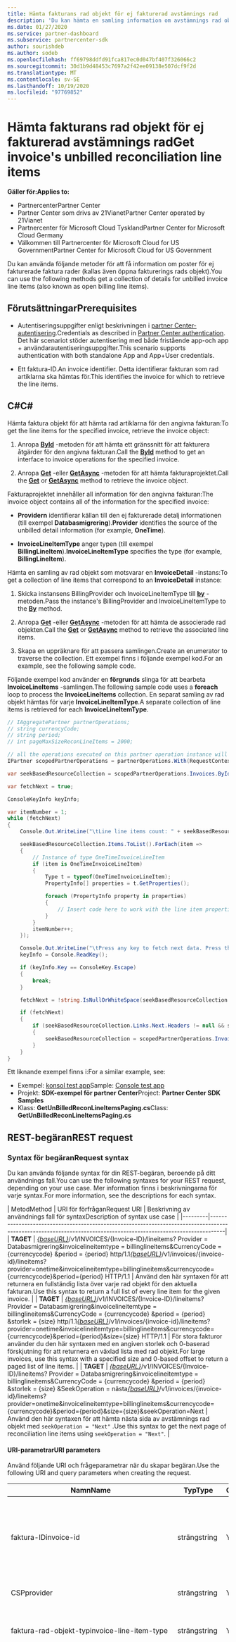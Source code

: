 ```yaml
---
title: Hämta fakturans rad objekt för ej fakturerad avstämnings rad
description: 'Du kan hämta en samling information om avstämnings rad objekt för den angivna perioden med hjälp av API: er för partner Center.'
ms.date: 01/27/2020
ms.service: partner-dashboard
ms.subservice: partnercenter-sdk
author: sourishdeb
ms.author: sodeb
ms.openlocfilehash: ff69798ddfd91fca817ec0d047bf407f326066c2
ms.sourcegitcommit: 30d1b9d48453c7697a2f42ee09138e507dcf9f2d
ms.translationtype: MT
ms.contentlocale: sv-SE
ms.lasthandoff: 10/19/2020
ms.locfileid: "97769852"
---
```

# <a name="get-invoices-unbilled-reconciliation-line-items"></a><span data-ttu-id="3523f-103">Hämta fakturans rad objekt för ej fakturerad avstämnings rad</span><span class="sxs-lookup"><span data-stu-id="3523f-103">Get invoice's unbilled reconciliation line items</span></span>

<span data-ttu-id="3523f-104">**Gäller för:**</span><span class="sxs-lookup"><span data-stu-id="3523f-104">**Applies to:**</span></span>

- <span data-ttu-id="3523f-105">Partnercenter</span><span class="sxs-lookup"><span data-stu-id="3523f-105">Partner Center</span></span>
- <span data-ttu-id="3523f-106">Partner Center som drivs av 21Vianet</span><span class="sxs-lookup"><span data-stu-id="3523f-106">Partner Center operated by 21Vianet</span></span>
- <span data-ttu-id="3523f-107">Partnercenter för Microsoft Cloud Tyskland</span><span class="sxs-lookup"><span data-stu-id="3523f-107">Partner Center for Microsoft Cloud Germany</span></span>
- <span data-ttu-id="3523f-108">Välkommen till Partnercenter för Microsoft Cloud for US Government</span><span class="sxs-lookup"><span data-stu-id="3523f-108">Partner Center for Microsoft Cloud for US Government</span></span>

<span data-ttu-id="3523f-109">Du kan använda följande metoder för att få information om poster för ej fakturerade faktura rader (kallas även öppna fakturerings rads objekt).</span><span class="sxs-lookup"><span data-stu-id="3523f-109">You can use the following methods get a collection of details for unbilled invoice line items (also known as open billing line items).</span></span>

## <a name="prerequisites"></a><span data-ttu-id="3523f-110">Förutsättningar</span><span class="sxs-lookup"><span data-stu-id="3523f-110">Prerequisites</span></span>

- <span data-ttu-id="3523f-111">Autentiseringsuppgifter enligt beskrivningen i [partner Center-autentisering](partner-center-authentication.md).</span><span class="sxs-lookup"><span data-stu-id="3523f-111">Credentials as described in [Partner Center authentication](partner-center-authentication.md).</span></span> <span data-ttu-id="3523f-112">Det här scenariot stöder autentisering med både fristående app-och app + användarautentiseringsuppgifter.</span><span class="sxs-lookup"><span data-stu-id="3523f-112">This scenario supports authentication with both standalone App and App+User credentials.</span></span>

- <span data-ttu-id="3523f-113">Ett faktura-ID.</span><span class="sxs-lookup"><span data-stu-id="3523f-113">An invoice identifier.</span></span> <span data-ttu-id="3523f-114">Detta identifierar fakturan som rad artiklarna ska hämtas för.</span><span class="sxs-lookup"><span data-stu-id="3523f-114">This identifies the invoice for which to retrieve the line items.</span></span>

## <a name="c"></a><span data-ttu-id="3523f-115">C\#</span><span class="sxs-lookup"><span data-stu-id="3523f-115">C\#</span></span>

<span data-ttu-id="3523f-116">Hämta faktura objekt för att hämta rad artiklarna för den angivna fakturan:</span><span class="sxs-lookup"><span data-stu-id="3523f-116">To get the line items for the specified invoice, retrieve the invoice object:</span></span>

1. <span data-ttu-id="3523f-117">Anropa [**ById**](/dotnet/api/microsoft.store.partnercenter.invoices.iinvoicecollection.byid) -metoden för att hämta ett gränssnitt för att fakturera åtgärder för den angivna fakturan.</span><span class="sxs-lookup"><span data-stu-id="3523f-117">Call the [**ById**](/dotnet/api/microsoft.store.partnercenter.invoices.iinvoicecollection.byid) method to get an interface to invoice operations for the specified invoice.</span></span>

2. <span data-ttu-id="3523f-118">Anropa [**Get**](/dotnet/api/microsoft.store.partnercenter.invoices.iinvoice.get) -eller [**GetAsync**](/dotnet/api/microsoft.store.partnercenter.invoices.iinvoice.getasync) -metoden för att hämta fakturaprojektet.</span><span class="sxs-lookup"><span data-stu-id="3523f-118">Call the [**Get**](/dotnet/api/microsoft.store.partnercenter.invoices.iinvoice.get) or [**GetAsync**](/dotnet/api/microsoft.store.partnercenter.invoices.iinvoice.getasync) method to retrieve the invoice object.</span></span>

<span data-ttu-id="3523f-119">Fakturaprojektet innehåller all information för den angivna fakturan:</span><span class="sxs-lookup"><span data-stu-id="3523f-119">The invoice object contains all of the information for the specified invoice:</span></span>

- <span data-ttu-id="3523f-120">**Providern** identifierar källan till den ej fakturerade detalj informationen (till exempel **Databasmigrering**).</span><span class="sxs-lookup"><span data-stu-id="3523f-120">**Provider** identifies the source of the unbilled detail information (for example, **OneTime**).</span></span>

- <span data-ttu-id="3523f-121">**InvoiceLineItemType** anger typen (till exempel **BillingLineItem**).</span><span class="sxs-lookup"><span data-stu-id="3523f-121">**InvoiceLineItemType** specifies the type (for example, **BillingLineItem**).</span></span>

<span data-ttu-id="3523f-122">Hämta en samling av rad objekt som motsvarar en **InvoiceDetail** -instans:</span><span class="sxs-lookup"><span data-stu-id="3523f-122">To get a collection of line items that correspond to an **InvoiceDetail** instance:</span></span>

1. <span data-ttu-id="3523f-123">Skicka instansens BillingProvider och InvoiceLineItemType till [**by**](/dotnet/api/microsoft.store.partnercenter.invoices.iinvoice.by) -metoden.</span><span class="sxs-lookup"><span data-stu-id="3523f-123">Pass the instance's BillingProvider and InvoiceLineItemType to the [**By**](/dotnet/api/microsoft.store.partnercenter.invoices.iinvoice.by) method.</span></span>

2. <span data-ttu-id="3523f-124">Anropa [**Get**](/dotnet/api/microsoft.store.partnercenter.invoices.iinvoice.get) -eller [**GetAsync**](/dotnet/api/microsoft.store.partnercenter.invoices.iinvoice.getasync) -metoden för att hämta de associerade rad objekten.</span><span class="sxs-lookup"><span data-stu-id="3523f-124">Call the [**Get**](/dotnet/api/microsoft.store.partnercenter.invoices.iinvoice.get) or [**GetAsync**](/dotnet/api/microsoft.store.partnercenter.invoices.iinvoice.getasync) method to retrieve the associated line items.</span></span>

3. <span data-ttu-id="3523f-125">Skapa en uppräknare för att passera samlingen.</span><span class="sxs-lookup"><span data-stu-id="3523f-125">Create an enumerator to traverse the collection.</span></span> <span data-ttu-id="3523f-126">Ett exempel finns i följande exempel kod.</span><span class="sxs-lookup"><span data-stu-id="3523f-126">For an example, see the following sample code.</span></span>

<span data-ttu-id="3523f-127">Följande exempel kod använder en **förgrunds** slinga för att bearbeta **InvoiceLineItems** -samlingen.</span><span class="sxs-lookup"><span data-stu-id="3523f-127">The following sample code uses a **foreach** loop to process the **InvoiceLineItems** collection.</span></span> <span data-ttu-id="3523f-128">En separat samling av rad objekt hämtas för varje **InvoiceLineItemType**.</span><span class="sxs-lookup"><span data-stu-id="3523f-128">A separate collection of line items is retrieved for each **InvoiceLineItemType**.</span></span>

``` csharp
// IAggregatePartner partnerOperations;
// string currencyCode;
// string period;
// int pageMaxSizeReconLineItems = 2000;

// all the operations executed on this partner operation instance will share the same correlation Id but will differ in request Id
IPartner scopedPartnerOperations = partnerOperations.With(RequestContextFactory.Instance.Create(Guid.NewGuid()));

var seekBasedResourceCollection = scopedPartnerOperations.Invoices.ById("unbilled").By("onetime", "billinglineitems", currencyCode, period, pageMaxSizeReconLineItems).Get();

var fetchNext = true;

ConsoleKeyInfo keyInfo;

var itemNumber = 1;
while (fetchNext)
{
    Console.Out.WriteLine("\tLine line items count: " + seekBasedResourceCollection.Items.Count());

    seekBasedResourceCollection.Items.ToList().ForEach(item =>
    {
        // Instance of type OneTimeInvoiceLineItem
        if (item is OneTimeInvoiceLineItem)
        {
            Type t = typeof(OneTimeInvoiceLineItem);
            PropertyInfo[] properties = t.GetProperties();

            foreach (PropertyInfo property in properties)
            {
                // Insert code here to work with the line item properties
            }
        }
        itemNumber++;
    });

    Console.Out.WriteLine("\tPress any key to fetch next data. Press the Escape (Esc) key to quit: \n");
    keyInfo = Console.ReadKey();

    if (keyInfo.Key == ConsoleKey.Escape)
    {
        break;
    }

    fetchNext = !string.IsNullOrWhiteSpace(seekBasedResourceCollection.ContinuationToken);

    if (fetchNext)
    {
        if (seekBasedResourceCollection.Links.Next.Headers != null && seekBasedResourceCollection.Links.Next.Headers.Any())
        {
            seekBasedResourceCollection = scopedPartnerOperations.Invoices.ById("unbilled").By("onetime", "billinglineitems", currencyCode, period, pageMaxSizeReconLineItems).Seek(seekBasedResourceCollection.ContinuationToken, SeekOperation.Next);
        }
    }
}
```

<span data-ttu-id="3523f-129">Ett liknande exempel finns i:</span><span class="sxs-lookup"><span data-stu-id="3523f-129">For a similar example, see:</span></span>

- <span data-ttu-id="3523f-130">Exempel: [konsol test app](console-test-app.md)</span><span class="sxs-lookup"><span data-stu-id="3523f-130">Sample: [Console test app](console-test-app.md)</span></span>
- <span data-ttu-id="3523f-131">Projekt: **SDK-exempel för partner Center**</span><span class="sxs-lookup"><span data-stu-id="3523f-131">Project: **Partner Center SDK Samples**</span></span>
- <span data-ttu-id="3523f-132">Klass: **GetUnBilledReconLineItemsPaging.cs**</span><span class="sxs-lookup"><span data-stu-id="3523f-132">Class: **GetUnBilledReconLineItemsPaging.cs**</span></span>

## <a name="rest-request"></a><span data-ttu-id="3523f-133">REST-begäran</span><span class="sxs-lookup"><span data-stu-id="3523f-133">REST request</span></span>

### <a name="request-syntax"></a><span data-ttu-id="3523f-134">Syntax för begäran</span><span class="sxs-lookup"><span data-stu-id="3523f-134">Request syntax</span></span>

<span data-ttu-id="3523f-135">Du kan använda följande syntax för din REST-begäran, beroende på ditt användnings fall.</span><span class="sxs-lookup"><span data-stu-id="3523f-135">You can use the following syntaxes for your REST request, depending on your use case.</span></span> <span data-ttu-id="3523f-136">Mer information finns i beskrivningarna för varje syntax.</span><span class="sxs-lookup"><span data-stu-id="3523f-136">For more information, see the descriptions for each syntax.</span></span>

 | <span data-ttu-id="3523f-137">Metod</span><span class="sxs-lookup"><span data-stu-id="3523f-137">Method</span></span>  | <span data-ttu-id="3523f-138">URI för förfrågan</span><span class="sxs-lookup"><span data-stu-id="3523f-138">Request URI</span></span>            | <span data-ttu-id="3523f-139">Beskrivning av användnings fall för syntax</span><span class="sxs-lookup"><span data-stu-id="3523f-139">Description of syntax use case</span></span>                                                                                |
|---------|-----------------------------------------------------------------------------------------------------------------------------------------------------------------|
| <span data-ttu-id="3523f-140">**TA**</span><span class="sxs-lookup"><span data-stu-id="3523f-140">**GET**</span></span> | <span data-ttu-id="3523f-141">[*{baseURL}*](partner-center-rest-urls.md)/v1/INVOICES/{Invoice-ID}/lineitems? Provider = Databasmigrering&invoicelineitemtype = billinglineitems&CurrencyCode = {currencycode} &period = {period} http/1.1</span><span class="sxs-lookup"><span data-stu-id="3523f-141">[*{baseURL}*](partner-center-rest-urls.md)/v1/invoices/{invoice-id}/lineitems?provider=onetime&invoicelineitemtype=billinglineitems&currencycode={currencycode}&period={period} HTTP/1.1</span></span>                              | <span data-ttu-id="3523f-142">Använd den här syntaxen för att returnera en fullständig lista över varje rad objekt för den aktuella fakturan.</span><span class="sxs-lookup"><span data-stu-id="3523f-142">Use this syntax to return a full list of every line item for the given invoice.</span></span> |
| <span data-ttu-id="3523f-143">**TA**</span><span class="sxs-lookup"><span data-stu-id="3523f-143">**GET**</span></span> | <span data-ttu-id="3523f-144">[*{baseURL}*](partner-center-rest-urls.md)/v1/INVOICES/{Invoice-ID}/lineitems? Provider = Databasmigrering&invoicelineitemtype = billinglineitems&CurrencyCode = {currencycode} &period = {period} &storlek = {size} http/1.1</span><span class="sxs-lookup"><span data-stu-id="3523f-144">[*{baseURL}*](partner-center-rest-urls.md)/v1/invoices/{invoice-id}/lineitems?provider=onetime&invoicelineitemtype=billinglineitems&currencycode={currencycode}&period={period}&size={size} HTTP/1.1</span></span>  | <span data-ttu-id="3523f-145">För stora fakturor använder du den här syntaxen med en angiven storlek och 0-baserad förskjutning för att returnera en växlad lista med rad objekt.</span><span class="sxs-lookup"><span data-stu-id="3523f-145">For large invoices, use this syntax with a specified size and 0-based offset to return a paged list of line items.</span></span> |
| <span data-ttu-id="3523f-146">**TA**</span><span class="sxs-lookup"><span data-stu-id="3523f-146">**GET**</span></span> | <span data-ttu-id="3523f-147">[*{baseURL}*](partner-center-rest-urls.md)/v1/INVOICES/{Invoice-ID}/lineitems? Provider = Databasmigrering&invoicelineitemtype = billinglineitems&CurrencyCode = {currencycode} &period = {period} &storlek = {size} &SeekOperation = nästa</span><span class="sxs-lookup"><span data-stu-id="3523f-147">[*{baseURL}*](partner-center-rest-urls.md)/v1/invoices/{invoice-id}/lineitems?provider=onetime&invoicelineitemtype=billinglineitems&currencycode={currencycode}&period={period}&size={size}&seekOperation=Next</span></span>                               | <span data-ttu-id="3523f-148">Använd den här syntaxen för att hämta nästa sida av avstämnings rad objekt med `seekOperation = "Next"` .</span><span class="sxs-lookup"><span data-stu-id="3523f-148">Use this syntax to get the next page of reconciliation line items using `seekOperation = "Next"`.</span></span> |

#### <a name="uri-parameters"></a><span data-ttu-id="3523f-149">URI-parametrar</span><span class="sxs-lookup"><span data-stu-id="3523f-149">URI parameters</span></span>

<span data-ttu-id="3523f-150">Använd följande URI och frågeparametrar när du skapar begäran.</span><span class="sxs-lookup"><span data-stu-id="3523f-150">Use the following URI and query parameters when creating the request.</span></span>

| <span data-ttu-id="3523f-151">Namn</span><span class="sxs-lookup"><span data-stu-id="3523f-151">Name</span></span>                   | <span data-ttu-id="3523f-152">Typ</span><span class="sxs-lookup"><span data-stu-id="3523f-152">Type</span></span>   | <span data-ttu-id="3523f-153">Obligatorisk</span><span class="sxs-lookup"><span data-stu-id="3523f-153">Required</span></span> | <span data-ttu-id="3523f-154">Beskrivning</span><span class="sxs-lookup"><span data-stu-id="3523f-154">Description</span></span>                                                                     |
|------------------------|--------|----------|---------------------------------------------------------------------------------|
| <span data-ttu-id="3523f-155">faktura-ID</span><span class="sxs-lookup"><span data-stu-id="3523f-155">invoice-id</span></span>             | <span data-ttu-id="3523f-156">sträng</span><span class="sxs-lookup"><span data-stu-id="3523f-156">string</span></span> | <span data-ttu-id="3523f-157">Yes</span><span class="sxs-lookup"><span data-stu-id="3523f-157">Yes</span></span>      | <span data-ttu-id="3523f-158">En sträng som identifierar fakturan.</span><span class="sxs-lookup"><span data-stu-id="3523f-158">A string that identifies the invoice.</span></span> <span data-ttu-id="3523f-159">Använd unfakturerad för att få ej fakturerade uppskattningar.</span><span class="sxs-lookup"><span data-stu-id="3523f-159">Use 'unbilled' to get unbilled estimates.</span></span> |
| <span data-ttu-id="3523f-160">CSP</span><span class="sxs-lookup"><span data-stu-id="3523f-160">provider</span></span>               | <span data-ttu-id="3523f-161">sträng</span><span class="sxs-lookup"><span data-stu-id="3523f-161">string</span></span> | <span data-ttu-id="3523f-162">Yes</span><span class="sxs-lookup"><span data-stu-id="3523f-162">Yes</span></span>      | <span data-ttu-id="3523f-163">Providern: "Databasmigrering".</span><span class="sxs-lookup"><span data-stu-id="3523f-163">The provider: "OneTime".</span></span>                                                |
| <span data-ttu-id="3523f-164">faktura-rad-objekt-typ</span><span class="sxs-lookup"><span data-stu-id="3523f-164">invoice-line-item-type</span></span> | <span data-ttu-id="3523f-165">sträng</span><span class="sxs-lookup"><span data-stu-id="3523f-165">string</span></span> | <span data-ttu-id="3523f-166">Yes</span><span class="sxs-lookup"><span data-stu-id="3523f-166">Yes</span></span>      | <span data-ttu-id="3523f-167">Typ av faktura information: "BillingLineItems".</span><span class="sxs-lookup"><span data-stu-id="3523f-167">The type of invoice detail: "BillingLineItems".</span></span>               |
| <span data-ttu-id="3523f-168">hasPartnerEarnedCredit</span><span class="sxs-lookup"><span data-stu-id="3523f-168">hasPartnerEarnedCredit</span></span> | <span data-ttu-id="3523f-169">boolesk</span><span class="sxs-lookup"><span data-stu-id="3523f-169">bool</span></span>   | <span data-ttu-id="3523f-170">No</span><span class="sxs-lookup"><span data-stu-id="3523f-170">No</span></span>       | <span data-ttu-id="3523f-171">Det värde som anger om rad artiklarna med partner intjänad kredit ska returneras.</span><span class="sxs-lookup"><span data-stu-id="3523f-171">The value indicating if to return the line items with partner earned credit applied.</span></span> <span data-ttu-id="3523f-172">OBS! den här parametern används endast när providertypen är Databasmigrering och InvoiceLineItemType är UsageLineItems.</span><span class="sxs-lookup"><span data-stu-id="3523f-172">Note: this parameter will be only applied when provider type is OneTime and InvoiceLineItemType is UsageLineItems.</span></span>
| <span data-ttu-id="3523f-173">currencyCode</span><span class="sxs-lookup"><span data-stu-id="3523f-173">currencyCode</span></span>           | <span data-ttu-id="3523f-174">sträng</span><span class="sxs-lookup"><span data-stu-id="3523f-174">string</span></span> | <span data-ttu-id="3523f-175">Yes</span><span class="sxs-lookup"><span data-stu-id="3523f-175">Yes</span></span>      | <span data-ttu-id="3523f-176">Valuta koden för de ej fakturerade rad artiklarna.</span><span class="sxs-lookup"><span data-stu-id="3523f-176">The currency code for the unbilled line items.</span></span>                                  |
| <span data-ttu-id="3523f-177">period</span><span class="sxs-lookup"><span data-stu-id="3523f-177">period</span></span>                 | <span data-ttu-id="3523f-178">sträng</span><span class="sxs-lookup"><span data-stu-id="3523f-178">string</span></span> | <span data-ttu-id="3523f-179">Yes</span><span class="sxs-lookup"><span data-stu-id="3523f-179">Yes</span></span>      | <span data-ttu-id="3523f-180">Perioden för ej fakturerade rekognoseringar.</span><span class="sxs-lookup"><span data-stu-id="3523f-180">The period for unbilled recon.</span></span> <span data-ttu-id="3523f-181">exempel: Current, Previous.</span><span class="sxs-lookup"><span data-stu-id="3523f-181">example: current, previous.</span></span>                      |
| <span data-ttu-id="3523f-182">ikoner</span><span class="sxs-lookup"><span data-stu-id="3523f-182">size</span></span>                   | <span data-ttu-id="3523f-183">antal</span><span class="sxs-lookup"><span data-stu-id="3523f-183">number</span></span> | <span data-ttu-id="3523f-184">No</span><span class="sxs-lookup"><span data-stu-id="3523f-184">No</span></span>       | <span data-ttu-id="3523f-185">Det maximala antalet objekt som ska returneras.</span><span class="sxs-lookup"><span data-stu-id="3523f-185">The maximum number of items to return.</span></span> <span data-ttu-id="3523f-186">Standard storleken är 2000</span><span class="sxs-lookup"><span data-stu-id="3523f-186">Default size is 2000</span></span>                     |
| <span data-ttu-id="3523f-187">seekOperation</span><span class="sxs-lookup"><span data-stu-id="3523f-187">seekOperation</span></span>          | <span data-ttu-id="3523f-188">sträng</span><span class="sxs-lookup"><span data-stu-id="3523f-188">string</span></span> | <span data-ttu-id="3523f-189">No</span><span class="sxs-lookup"><span data-stu-id="3523f-189">No</span></span>       | <span data-ttu-id="3523f-190">Ange seekOperation = nästa för att hämta nästa sida med rekognoseringar rad objekt.</span><span class="sxs-lookup"><span data-stu-id="3523f-190">Set seekOperation=Next to get the next page of recon line items.</span></span>                |

### <a name="request-headers"></a><span data-ttu-id="3523f-191">Begärandehuvuden</span><span class="sxs-lookup"><span data-stu-id="3523f-191">Request headers</span></span>

<span data-ttu-id="3523f-192">Mer information finns i [partner Center rest-rubriker](headers.md).</span><span class="sxs-lookup"><span data-stu-id="3523f-192">For more information, see [Partner Center REST headers](headers.md).</span></span>

### <a name="request-body"></a><span data-ttu-id="3523f-193">Begärandetext</span><span class="sxs-lookup"><span data-stu-id="3523f-193">Request body</span></span>

<span data-ttu-id="3523f-194">Inga.</span><span class="sxs-lookup"><span data-stu-id="3523f-194">None.</span></span>

## <a name="rest-response"></a><span data-ttu-id="3523f-195">REST-svar</span><span class="sxs-lookup"><span data-stu-id="3523f-195">REST response</span></span>

<span data-ttu-id="3523f-196">Om det lyckas innehåller svaret insamling av rad objekts information.</span><span class="sxs-lookup"><span data-stu-id="3523f-196">If successful, the response contains the collection of line item details.</span></span>

<span data-ttu-id="3523f-197">*För rad posten **ChargeType** mappas värdet **inköp** till **New** och värdet **reexporten** mappas för att **avbryta**.*</span><span class="sxs-lookup"><span data-stu-id="3523f-197">*For the line item **ChargeType**, the value **Purchase** is mapped to **New** and the value **Refund** is mapped to **Cancel**.*</span></span>

### <a name="response-success-and-error-codes"></a><span data-ttu-id="3523f-198">Slutförda svar och felkoder</span><span class="sxs-lookup"><span data-stu-id="3523f-198">Response success and error codes</span></span>

<span data-ttu-id="3523f-199">Varje svar levereras med en HTTP-statuskod som indikerar lyckad eller misslyckad och ytterligare felsöknings information.</span><span class="sxs-lookup"><span data-stu-id="3523f-199">Each response comes with an HTTP status code that indicates success or failure and additional debugging information.</span></span> <span data-ttu-id="3523f-200">Använd ett verktyg för nätverks spårning för att läsa den här koden, fel typen och ytterligare parametrar.</span><span class="sxs-lookup"><span data-stu-id="3523f-200">Use a network trace tool to read this code, error type, and additional parameters.</span></span> <span data-ttu-id="3523f-201">En fullständig lista finns i [partner Center rest-felkoder](error-codes.md).</span><span class="sxs-lookup"><span data-stu-id="3523f-201">For the full list, see [Partner Center REST error codes](error-codes.md).</span></span>

### <a name="request-response-examples"></a><span data-ttu-id="3523f-202">Exempel på begäran-svar</span><span class="sxs-lookup"><span data-stu-id="3523f-202">Request-response examples</span></span>

#### <a name="request-response-example-1"></a><span data-ttu-id="3523f-203">Request-Response-exempel 1</span><span class="sxs-lookup"><span data-stu-id="3523f-203">Request-response example 1</span></span>

<span data-ttu-id="3523f-204">Följande information gäller för det här exemplet:</span><span class="sxs-lookup"><span data-stu-id="3523f-204">The following details apply to this example:</span></span>

- <span data-ttu-id="3523f-205">Provider: **Databasmigrering**</span><span class="sxs-lookup"><span data-stu-id="3523f-205">Provider: **OneTime**</span></span>
- <span data-ttu-id="3523f-206">InvoiceLineItemType: **BillingLineItems**</span><span class="sxs-lookup"><span data-stu-id="3523f-206">InvoiceLineItemType: **BillingLineItems**</span></span>
- <span data-ttu-id="3523f-207">Period: **föregående**</span><span class="sxs-lookup"><span data-stu-id="3523f-207">Period: **Previous**</span></span>

#### <a name="request-example-1"></a><span data-ttu-id="3523f-208">Exempel på begäran 1</span><span class="sxs-lookup"><span data-stu-id="3523f-208">Request example 1</span></span>

```http
GET https://api.partnercenter.microsoft.com/v1//invoices/unbilled/lineitems?provider=onetime&invoicelineitemtype=billinglineitems&currencycode=usd&period=previous&size=2000 HTTP/1.1
Authorization: Bearer <token>
Accept: application/json
MS-RequestId: 1234ecb8-37af-45f4-a1a1-358de3ca2b9e
MS-CorrelationId: 5e612512-4345-4bb0-866e-47aeda031234
X-Locale: en-US
MS-PartnerCenter-Application: Partner Center .NET SDK Samples
Host: api.partnercenter.microsoft.com
```

#### <a name="response-example-1"></a><span data-ttu-id="3523f-209">Svars exempel 1</span><span class="sxs-lookup"><span data-stu-id="3523f-209">Response example 1</span></span>

```http
HTTP/1.1 200 OK
Content-Length: 2484
Content-Type: application/json; charset=utf-8
MS-CorrelationId: 5e612512-4345-4bb0-866e-47aeda031234
MS-RequestId: 1234ecb8-37af-45f4-a1a1-358de3ca2b9e
MS-CV: bpqyomePDUqrSSYC.0
MS-ServerId: 202010406
Date: Wed, 20 Feb 2019 19:59:27 GMT

{
    "totalCount": 2,
    "items": [
        {
            "partnerId": "0c924e8d-4852-4692-a4d7-7dd0dc09ad80",
            "customerId": "org:d7f565f5-5367-492f-a465-9e2057c5e3c3",
            "customerName": "TEST_TEST_GTM1",
            "customerDomainName": "TESTTESTGTM1.ccsctp.net",
            "customerCountry": "US",
            "invoiceNumber": "",
            "mpnId": "1234567",
            "resellerMpnId": 0,
            "orderId": "HJVtMZMkgQ2miuCiNv0RSr51zQDans0m1",
            "orderDate": "2019-02-04T17:59:52.9460102Z",
            "productId": "DZH318Z0BXWC",
            "skuId": "0002",
            "availabilityId": "DZH318Z0BP8B",
            "productName": "Test WAF-as-a-Service",
            "skuName": "Test WaaS - Medium Plan",
            "chargeType": "New",
            "unitPrice": 820,
            "effectiveUnitPrice": 820,
            "unitType": "",
            "quantity": 1,
            "subtotal": 820,
            "taxTotal": 0,
            "totalForCustomer": 0,
            "currency": "USD",
            "publisherName": "Test Networks, Inc.",
            "publisherId": "21223810",
            "subscriptionDescription": "",
            "subscriptionId": "12345678-9cf0-4a1f-9514-7fcc7fe9d1fe",
            "chargeStartDate": "2019-02-04T09:22:40.1767993-08:00",
            "chargeEndDate": "2019-03-03T09:22:40.1767993-08:00",
            "termAndBillingCycle": "1 Month Subscription",
            "alternateId": "123456ad566",
            "priceAdjustmentDescription": "[\"15.0% Partner earned credit for services managed\"]",
            "discountDetails": "",
            "pricingCurrency": "USD",
            "pcToBCExchangeRate": 1,
            "pcToBCExchangeRateDate": "2019-08-01T00:00:00Z",
            "billableQuantity": 3.1618,
            "meterDescription": "Bandwidth - Data Transfer In (GB) - Zone 2",
            "reservationOrderId": "883d475b-0000-1234-0000-8818752f1234",
            "attributes": {
                "objectType": "OneTimeInvoiceLineItem"
            }
        },
        {
            "partnerId": "0c924e8d-4852-4692-a4d7-7dd0dc09ad80",
            "customerId": "org:d7f565f5-5367-492f-a465-9e2057c5e3c3",
            "customerName": "TEST_TEST_GTM1",
            "customerDomainName": "TESTTESTGTM1.ccsctp.net",
            "customerCountry": "US",
            "invoiceNumber": "",
            "mpnId": "1234567",
            "resellerMpnId": 0,
            "orderId": "Oi2kwDPEOyGEFUkESk3QR4XSxcpvwp1x1",
            "orderDate": "2019-02-04T17:59:53.1628078Z",
            "productId": "DZH318Z0BXWC",
            "skuId": "0005",
            "availabilityId": "DZH318Z0BH9R",
            "productName": "Test WAF-as-a-Service",
            "skuName": "Test WaaS - Large Plan",
            "chargeType": "New",
            "unitPrice": 2598,
            "effectiveUnitPrice": 2598,
            "unitType": "",
            "quantity": 1,
            "subtotal": 2598,
            "taxTotal": 0,
            "totalForCustomer": 0,
            "currency": "USD",
            "publisherName": "Test Networks, Inc.",
            "publisherId": "21223810",
            "subscriptionDescription": "",
            "subscriptionId": "12345678-28db-48c2-8c30-04d7c9455746",
            "chargeStartDate": "2019-02-04T09:22:34.6455294-08:00",
            "chargeEndDate": "2019-03-03T09:22:34.6455294-08:00",
            "termAndBillingCycle": "1 Month Subscription",
            "alternateId": "123456ad566",
            "priceAdjustmentDescription": "[\"15.0% Partner earned credit for services managed\",\"100.0% Tier 1 Discount\"]",
            "discountDetails": "",
            "pricingCurrency": "USD",
            "pcToBCExchangeRate": 1,
            "pcToBCExchangeRateDate": "2019-08-01T00:00:00Z",
            "billableQuantity": 0.737083,
            "meterDescription": "",
            "reservationOrderId": "883d475b-0000-2222-0000-8818752f1234",
            "attributes": {
                "objectType": "OneTimeInvoiceLineItem"
            }
        }
    ],
    "links": {
        "self": {
            "uri": "/invoices/unbilled/lineitems?provider=onetime&invoicelineitemtype=billinglineitems&currencycode=usd&period=previous&size=2000",
            "method": "GET",
            "headers": []
        },
        "next": {
            "uri": "/invoices/unbilled/lineitems?provider=onetime&invoicelineitemtype=billinglineitems&currencycode=usd&period=previous&size=2000&seekOperation=Next",
            "method": "GET",
            "headers": [
                {
                    "key": "MS-ContinuationToken",
                    "value": "AQAAAA=="
                }
            ]
        }
    },
    "attributes": {
        "objectType": "Collection"
    }
}
```

### <a name="request-response-example-2"></a><span data-ttu-id="3523f-210">Request-Response-exempel 2</span><span class="sxs-lookup"><span data-stu-id="3523f-210">Request-response example 2</span></span>

<span data-ttu-id="3523f-211">Följande information gäller för det här exemplet:</span><span class="sxs-lookup"><span data-stu-id="3523f-211">The following details apply to this example:</span></span>

- <span data-ttu-id="3523f-212">Provider: **Databasmigrering**</span><span class="sxs-lookup"><span data-stu-id="3523f-212">Provider: **OneTime**</span></span>
- <span data-ttu-id="3523f-213">InvoiceLineItemType: **BillingLineItems**</span><span class="sxs-lookup"><span data-stu-id="3523f-213">InvoiceLineItemType: **BillingLineItems**</span></span>
- <span data-ttu-id="3523f-214">Period: **föregående**</span><span class="sxs-lookup"><span data-stu-id="3523f-214">Period: **Previous**</span></span>
- <span data-ttu-id="3523f-215">SeekOperation: **Nästa**</span><span class="sxs-lookup"><span data-stu-id="3523f-215">SeekOperation: **Next**</span></span>

#### <a name="request-example-2"></a><span data-ttu-id="3523f-216">Exempel på begäran 2</span><span class="sxs-lookup"><span data-stu-id="3523f-216">Request example 2</span></span>

```http
GET https://api.partnercenter.microsoft.com/v1/invoices/unbilled/lineitems?provider=onetime&invoiceLineItemType=billinglineitems&currencyCode=usd&period=previous&size=2000&seekoperation=next HTTP/1.1
Authorization: Bearer <token>
Accept: application/json
MS-ContinuationToken: d19617b8-fbe5-4684-a5d8-0230972fb0cf,0705c4a9-39f7-4261-ba6d-53e24a9ce47d_a4ayc/80/OGda4BO/1o/V0etpOqiLx1JwB5S3beHW0s=,0d81c700-98b4-4b13-9129-ffd5620f72e7
MS-RequestId: 1234ecb8-37af-45f4-a1a1-358de3ca2b9e
MS-CorrelationId: 5e612512-4345-4bb0-866e-47aeda031234
X-Locale: en-US
MS-PartnerCenter-Application: Partner Center .NET SDK Samples
Host: api.partnercenter.microsoft.com
```

#### <a name="response-example-2"></a><span data-ttu-id="3523f-217">Svars exempel 2</span><span class="sxs-lookup"><span data-stu-id="3523f-217">Response example 2</span></span>

```http
HTTP/1.1 200 OK
Content-Length: 2484
Content-Type: application/json; charset=utf-8
MS-CorrelationId: 5e612512-4345-4bb0-866e-47aeda031234
MS-RequestId: 1234ecb8-37af-45f4-a1a1-358de3ca2b9e
MS-CV: bpqyomePDUqrSSYC.0
MS-ServerId: 202010406
Date: Wed, 20 Feb 2019 19:59:27 GMT

{
    "totalCount": 1,
    "items": [
        {
            "partnerId": "0c924e8d-4852-4692-a4d7-7dd0dc09ad80",
            "customerId": "org:d7f565f5-5367-492f-a465-9e2057c5e3c3",
            "customerName": "TEST_TEST_GTM1",
            "customerDomainName": "TESTTESTGTM1.ccsctp.net",
            "customerCountry": "US",
            "invoiceNumber": "",
            "mpnId": "1234567",
            "resellerMpnId": 0,
            "orderId": "Oi2kwDPEOyGEFUkESk3QR4XSxcpvwp1x1",
            "orderDate": "2019-02-04T17:59:53.1628078Z",
            "productId": "DZH318Z0BXWC",
            "skuId": "0005",
            "availabilityId": "DZH318Z0BH9R",
            "productName": "Test WAF-as-a-Service",
            "skuName": "Test WaaS - Large Plan",
            "chargeType": "New",
            "unitPrice": 2598,
            "effectiveUnitPrice": 2598,
            "unitType": "",
            "quantity": 1,
            "subtotal": 2598,
            "taxTotal": 0,
            "totalForCustomer": 0,
            "currency": "USD",
            "publisherName": "Test Networks, Inc.",
            "publisherId": "21223810",
            "subscriptionDescription": "",
            "subscriptionId": "12345678-28db-48c2-8c30-04d7c9455746",
            "chargeStartDate": "2019-02-04T09:22:34.6455294-08:00",
            "chargeEndDate": "2019-03-03T09:22:34.6455294-08:00",
            "termAndBillingCycle": "1 Month Subscription",
            "alternateId": "123456ad566",
            "priceAdjustmentDescription": "[\"15.0% Partner earned credit for services managed\",\"100.0% Tier 1 Discount\"]",
            "discountDetails": "",
            "pricingCurrency": "USD",
            "pcToBCExchangeRate": 1,
            "pcToBCExchangeRateDate": "2019-08-01T00:00:00Z",
            "billableQuantity": 0.737083,
            "meterDescription": "",
            "reservationOrderId": ""
            "attributes": {
                "objectType": "OneTimeInvoiceLineItem"
            }
        }
    ],
    "links": {
        "self": {
             "uri": "/invoices/unbilled/lineitems?provider=onetime&invoicelineitemtype=billinglineitems&currencycode=usd&period=previous&size=2000",
            "method": "GET",
            "headers": []
        }
    },
    "attributes": {
        "objectType": "Collection"
    }
}
```

#### <a name="request-example-3"></a><span data-ttu-id="3523f-218">Exempel på begäran 3</span><span class="sxs-lookup"><span data-stu-id="3523f-218">Request example 3</span></span>

```http
GET https://api.partnercenter.microsoft.com/v1/invoices/unbilled/lineitems?provider=OneTime&invoiceLineItemType=UsageLineItems&currencyCode=usd&period=previous&size=2000&seekoperation=next HTTP/1.1
Authorization: Bearer <token>
Accept: application/json
MS-ContinuationToken: d19617b8-fbe5-4684-a5d8-0230972fb0cf,0705c4a9-39f7-4261-ba6d-53e24a9ce47d_a4ayc/80/OGda4BO/1o/V0etpOqiLx1JwB5S3beHW0s=,0d81c700-98b4-4b13-9129-ffd5620f72e7
MS-RequestId: 1234ecb8-37af-45f4-a1a1-358de3ca2b9e
MS-CorrelationId: 5e612512-4345-4bb0-866e-47aeda031234
X-Locale: en-US
MS-PartnerCenter-Application: Partner Center .NET SDK Samples
Host: api.partnercenter.microsoft.com
```

#### <a name="response-example-3"></a><span data-ttu-id="3523f-219">Svars exempel 3</span><span class="sxs-lookup"><span data-stu-id="3523f-219">Response example 3</span></span>

```http
HTTP/1.1 200 OK
Content-Length: 2484
Content-Type: application/json; charset=utf-8
MS-CorrelationId: 5e612512-4345-4bb0-866e-47aeda031234
MS-RequestId: 1234ecb8-37af-45f4-a1a1-358de3ca2b9e
MS-CV: bpqyomePDUqrSSYC.0
MS-ServerId: 202010406
Date: Wed, 20 Feb 2019 19:59:27 GMT

{
    "totalCount": 1,
    "items": [
        {
            "partnerId": "0c924e8d-4852-4692-a4d7-7dd0dc09ad80",
            "PartnerName": "testPartner",
            "customerId": "org:d7f565f5-5367-492f-a465-9e2057c5e3c3",
            "customerName": "TEST_TEST_GTM1",
            "customerDomainName": "TESTTESTGTM1.ccsctp.net",
            "invoiceNumber": "T11ETHHDDD",
            "productId": "DZH318Z0BXWC",
            "skuId": "0005",
            "availabilityId": "DZH318Z0BH9R",
            "productName": "Test WAF-as-a-Service",
            "publisherId": "21223810",
            "subscriptionId": "12345678-28db-48c2-8c30-04d7c9455746",
            "subscriptionDescription": "sub description",
            "chargeStartDate": "2019-02-04T09:22:34.6455294-08:00",
            "chargeEndDate": "2019-03-03T09:22:34.6455294-08:00",
            "UsageDate": "2019-02-07T09:22:34.6455294-08:00",
            "MeterType": "type",
            "MeterCategory": "category",
            "MeterId": "21312312312-fdsfsd",
            "MeterSubCategory": "subcategory",
            "MeterName": "meter name",
            "MeterRegion": "meter region",
            "UnitOfMeasure": "11",
            "skuName": "Test WaaS - Large Plan",
            "publisherName": "Test Networks, Inc.",
            "chargeType": "New",
            "unitPrice": 2598,
            "effectiveUnitPrice": 2598,
            "unitType": "",
            "quantity": 1,
            "subtotal": 2598,
            "taxTotal": 0,
            "totalForCustomer": 0,
            "currency": "USD",
            "termAndBillingCycle": "1 Month Subscription",
            "alternateId": "123456ad566",
            "discountDetails": "",
            "providerSource": "All",
            "RateOfPartnerEarnedCredit": 0.15,
            "IsPartnerEarnedCreditApplied": true,
            "attributes": {
                "objectType": "OneTimeInvoiceLineItem"
            }
        }
    ],
    "links": {
        "self": {
             "uri": "/invoices/unbilled/lineitems?provider=all&invoicelineitemtype=billinglineitems&currencycode=usd&period=previous&size=2000",
            "method": "GET",
            "headers": []
        }
    },
    "attributes": {
        "objectType": "Collection"
    }
}
```
